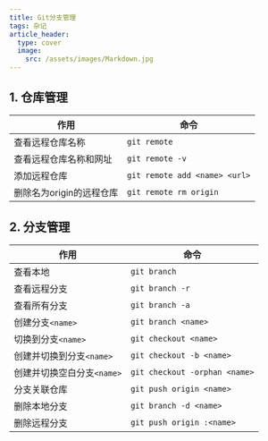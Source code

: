 ```yaml
---
title: Git分支管理
tags: 杂记
article_header:
  type: cover
  image:
    src: /assets/images/Markdown.jpg
---
```


<!--more-->

## 1. 仓库管理

| 作用                     | 命令                          |
| ------------------------ | ----------------------------- |
| 查看远程仓库名称         | `git remote`                  |
| 查看远程仓库名称和网址   | `git remote -v`               |
| 添加远程仓库             | `git remote add <name> <url>` |
| 删除名为origin的远程仓库 | `git remote rm origin`        |

## 2. 分支管理

| 作用                       | 命令                          |
| -------------------------- | ----------------------------- |
| 查看本地                   | `git branch`                  |
| 查看远程分支               | `git branch -r`               |
| 查看所有分支               | `git branch -a`               |
| 创建分支`<name>`           | `git branch <name>`           |
| 切换到分支`<name>`         | `git checkout <name>`         |
| 创建并切换到分支`<name>`   | `git checkout -b <name>`      |
| 创建并切换空白分支`<name>` | `git checkout -orphan <name>` |
| 分支关联仓库               | `git push origin <name>`      |
| 删除本地分支               | `git branch -d <name>`        |
| 删除远程分支               | `git push origin :<name>`     |

